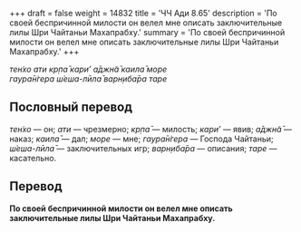 +++
draft = false
weight = 14832
title = 'ЧЧ Ади 8.65'
description = 'По своей беспричинной милости он велел мне описать заключительные лилы Шри Чайтаньи Махапрабху.'
summary = 'По своей беспричинной милости он велел мне описать заключительные лилы Шри Чайтаньи Махапрабху.'
+++

_тен̇хо ати кр̣па̄ кари’ а̄джн̃а̄ каила̄ море  
гаура̄н̇гера ш́еша-лӣла̄ варн̣иба̄ра таре_

## Пословный перевод

_тен̇хо_ — он; _ати_ — чрезмерно; _кр̣па̄_ — милость; _кари’_ — явив; _а̄джн̃а̄_ — наказ; _каила̄_ — дал; _море_ — мне; _гаура̄н̇гера_ — Господа Чайтаньи; _ш́еша_\-_лӣла̄_ — заключительных игр; _варн̣иба̄ра_ — описания; _таре_ — касательно.

## Перевод

**По своей беспричинной милости он велел мне описать заключительные лилы Шри Чайтаньи Махапрабху.**
